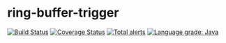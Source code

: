 # ring-buffer-trigger
[![Build Status](https://travis-ci.com/bizyun/ring-buffer-trigger.svg?branch=master)](https://travis-ci.com/bizyun/ring-buffer-trigger)
[![Coverage Status](https://coveralls.io/repos/github/bizyun/ring-buffer-trigger/badge.svg?branch=master)](https://coveralls.io/github/bizyun/ring-buffer-trigger?branch=master)
[![Total alerts](https://img.shields.io/lgtm/alerts/g/bizyun/ring-buffer-trigger.svg?logo=lgtm&logoWidth=18)](https://lgtm.com/projects/g/bizyun/ring-buffer-trigger/alerts/)
[![Language grade: Java](https://img.shields.io/lgtm/grade/java/g/bizyun/ring-buffer-trigger.svg?logo=lgtm&logoWidth=18)](https://lgtm.com/projects/g/bizyun/ring-buffer-trigger/context:java)
